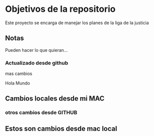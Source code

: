 # Objetivos de la repositorio

Este proyecto se encarga de manejar los planes de la liga de la justicia


## Notas
Pueden hacer lo que quieran...

### Actualizado desde github
 mas cambios


Hola Mundo


## Cambios locales desde mi MAC

### otros cambios desde GITHUB
## Estos son cambios desde mac local
